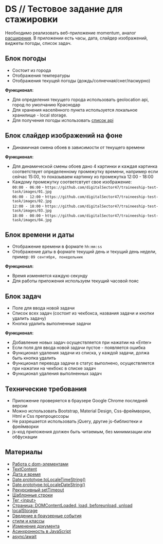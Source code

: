 # DS // Тестовое задание для стажировки

Необходимо реализовать веб-приложение momentum, аналог [расширения](https://chromewebstore.google.com/detail/momentum/laookkfknpbbblfpciffpaejjkokdgca?hl=ru&pli=1).
В приложении есть часы, дата, слайдер изображений, виджеты погоды, список задач.

## Блок погоды
- Состоит из города
- Отображения температуры
- Отображения текущей погоды (дождь/солнечная/снег/пасмурно)

**Функционал:**
- Для определения текущего города использовать geolocation api, город по умолчанию Краснодар
- Для хранения населённого пункта используется локальное хранилище - local storage.
- Для получения погоды использовать [список api](https://github.com/public-api-lists/public-api-lists?tab=readme-ov-file#weather)
  
## Блок слайдер изображений на фоне
- Динамичная смена обоев в зависимости от текущего времени
  
**Функционал:**
- Для динамической смены обоев дано 4 картинки и каждая картинка соответствует определенному промежутку времени, например если сейчас 15:00, то показываем картинку из промежутка 12:00 - 18:00
- Каждому промежутку соответсвтует свое изображение:<br />
`00:00 - 06:00` - `https://github.com/digitalSector47/traineeship-test-task/images/01.jpg`<br />
`06:00 - 12:00` - `https://github.com/digitalSector47/traineeship-test-task/images/02.jpg`<br />
`12:00 - 18:00` - `https://github.com/digitalSector47/traineeship-test-task/images/03.jpg`<br />
`18:00 - 00:00` - `https://github.com/digitalSector47/traineeship-test-task/images/04.jpg`

## Блок времени и даты
- Отображение времени в формате `hh:mm:ss`
- Отображение даты в формате текущий день и текущий день недели, пример: `09 сентября, понедельник`
  
**Функционал:**
- Время изменяется каждую секунду
- Для работы приложения используем текущий часовой пояс

## Блок задач
- Поле для ввода новой задачи
- Список всех задач (состоит из чекбокса, названия задачи и кнопки удалить задачу)
- Кнопка удалить выполненные задачи
  
**Функционал:**
- Добавление новых задач осуществляется при нажатии на «Enter»
- Если поля для ввода новой задачи пустое - появляется ошибка
- Функционал удаления задачи из списка, у каждой задачи, должа быть кнопка удалить
- Функционал перевода задачи в статус выполнено, осуществляется при нажатии на чекбокс в списке задач
- Функционал удаления выполненных задач

## Технические требования
- Приложение проверяется в браузере Google Chrome последней версии
- Можно использовать Bootstrap, Material Design, Css-фреймворки, Html и Css препроцессоры
- Не разрешается использовать jQuery, другие js-библиотеки и фреймворки
- js-код приложения должен быть читаемым, без минимизации или обфускации

## Материалы
- [Работа с dom-элементами](https://learn.javascript.ru/searching-elements-dom)
- [TextContent](https://learn.javascript.ru/basic-dom-node-properties#textcontent-prosto-tekst)
- [Дата и время](https://learn.javascript.ru/date)
- [Date.prototype.toLocaleTimeString()](https://developer.mozilla.org/ru/docs/Web/JavaScript/Reference/Global_Objects/Date/toLocaleTimeString)
- [Date.prototype.toLocaleDateString()](https://developer.mozilla.org/ru/docs/Web/JavaScript/Reference/Global_Objects/Date/toLocaleDateString)
- [Рекурсивный setTimeout](https://learn.javascript.ru/settimeout-setinterval#rekursivnyy-settimeout)
- [Шаблонные строки](https://developer.mozilla.org/ru/docs/Web/JavaScript/Reference/Template_literals)
- [Тег &lt;input&gt;](https://developer.mozilla.org/ru/docs/Web/HTML/Element/Input)
- [Страница: DOMContentLoaded, load, beforeunload, unload](https://learn.javascript.ru/onload-ondomcontentloaded)
- [localStorage](https://developer.mozilla.org/ru/docs/Web/API/Window/localStorage)
- [Dведение в браузерные события](https://learn.javascript.ru/introduction-browser-events)
- [стили и классы](https://learn.javascript.ru/styles-and-classes)
- [Изменение документа](https://learn.javascript.ru/modifying-document)
- [Асинхронность в JavaScript](https://doka.guide/js/async-in-js/)
- [async/await](https://doka.guide/js/async-await/)

